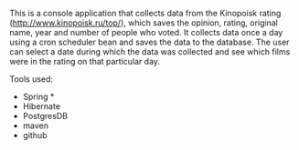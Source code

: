 This is a console application that collects data from the Kinopoisk rating (http://www.kinopoisk.ru/top/), which saves the opinion, rating, original name, year and number of people who voted. It collects data once a day using a cron scheduler bean and saves the data to the database. The user can select a date during which the data was collected and see which films were in the rating on that particular day.

Tools used:
-	Spring *
-	Hibernate
-	PostgresDB
-	maven
-	github
